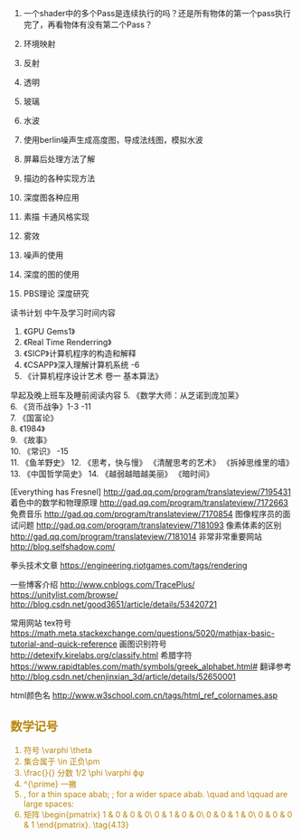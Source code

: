 1. 一个shader中的多个Pass是连续执行的吗？还是所有物体的第一个pass执行完了，再看物体有没有第二个Pass？


1. 环境映射
2. 反射
3. 透明
4. 玻璃
5. 水波
6. 使用berlin噪声生成高度图，导成法线图，模拟水波

1. 屏幕后处理方法了解
1. 描边的各种实现方法
2. 深度图各种应用

1. 素描 卡通风格实现
2. 雾效
3. 噪声的使用
4. 深度的图的使用

1. PBS理论 深度研究

读书计划 中午及学习时间内容
1. 《GPU Gems1》
2. 《Real Time Renderring》  
3. 《SICP》计算机程序的构造和解释  
4. 《CSAPP》深入理解计算机系统      -6   
5. 《计算机程序设计艺术 卷一 基本算法》

早起及晚上班车及睡前阅读内容
5. 《数学大师：从芝诺到庞加莱》  
6. 《货币战争》1-3  -11   
7. 《国富论》  
8. 《1984》  
9. 《故事》  
10. 《常识》  -15   
11. 《鱼羊野史》
12. 《思考，快与慢》 《清醒思考的艺术》 《拆掉思维里的墙》
13. 《中国哲学简史》
14. 《越弱越暗越美丽》 《暗时间》


[Everything has Fresnel]
http://gad.qq.com/program/translateview/7195431
着色中的数学和物理原理
http://gad.qq.com/program/translateview/7172663
免费音乐
http://gad.qq.com/program/translateview/7170854
图像程序员的面试问题
http://gad.qq.com/program/translateview/7181093
像素体素的区别
http://gad.qq.com/program/translateview/7181014
非常非常重要网站
http://blog.selfshadow.com/

拳头技术文章
https://engineering.riotgames.com/tags/rendering

一些博客介绍
http://www.cnblogs.com/TracePlus/
https://unitylist.com/browse/
http://blog.csdn.net/good3651/article/details/53420721

常用网站
tex符号  https://math.meta.stackexchange.com/questions/5020/mathjax-basic-tutorial-and-quick-reference
画图识别符号 http://detexify.kirelabs.org/classify.html
希腊字符 https://www.rapidtables.com/math/symbols/greek_alphabet.html#
翻译参考
http://blog.csdn.net/chenjinxian_3d/article/details/52650001

html颜色名
http://www.w3school.com.cn/tags/html_ref_colornames.asp

<font color="tomato">
<font color="limegreen">
<font color="Chocolate">
<font color="BlueViolet">
<font color="DarkGoldenRod">

## 数学记号
1. 符号 \varphi \theta
2. 集合属于 \in   正负\pm
3. \frac{}{} 分数 1/2 \phi \varphi  ϕφ
4. ^{\prime} 一撇
5.  \, for a thin space abab; \; for a wider space abab.  \quad and \qquad are large spaces: 
6. 矩阵
\begin{pmatrix}
1 & 0 & 0 & 0\\
0 & 1 & 0 & 0\\
0 & 0 & 1 & 0\\
0 & 0 & 0 & 1
\end{pmatrix}.  \tag{4.13}